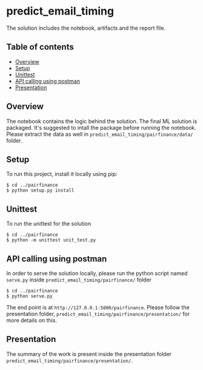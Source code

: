 # predict_email_timing
The solution includes the notebook, artifacts and the report file.

## Table of contents
* [Overview](#overview)
* [Setup](#setup)
* [Unittest](#unittest)
* [API calling using postman](#postman)
* [Presentation](#presentation)

## Overview
The notebook contains the logic behind the solution. The final ML solution is packaged. It's suggested to intall the package before running the notebook. Please extract the data as well in `predict_email_timing/pairfinance/data/` folder.

## Setup
To run this project, install it locally using pip:

```
$ cd ../pairfinance
$ python setup.py install
```

## Unittest
To run the unittest for the solution 

```
$ cd ../pairfinance
$ python -m unittest unit_test.py
```

## API calling using postman
In order to serve the solution locally, please run the python script named `serve.py` inside `predict_email_timing/pairfinance/` folder 

```
$ cd ../pairfinance
$ python serve.py
```
The end point is at `http://127.0.0.1:5000/pairfinance`. Please follow the presentation folder, `predict_email_timing/pairfinance/presentation/` for more details on this.


## Presentation
The summary of the work is present inside the presentation folder `predict_email_timing/pairfinance/presentation/`.
